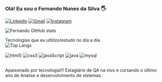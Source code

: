 ### Olá! Eu sou o Fernando Nunes da Silva 🖐️
[![Linkedin](https://img.shields.io/badge/LinkedIn-0077B5?style=for-the-badge&logo=linkedin&logoColor=white/)](https://www.linkedin.com/in/fernando-nunes-b89661197/)
[![Gmail](https://img.shields.io/badge/Gmail-D14836?style=for-the-badge&logo=gmail&logoColor=white/)](https://www.fn4586@gmail.com/)
[ ![Instagram](https://img.shields.io/badge/Instagram-E4405F?style=for-the-badge&logo=instagram&logoColor=white)](https://instagram.com/nunes.fernandoo)

![Fernando GitHub stats](https://github-readme-stats.vercel.app/api?username=Nunes-Fernando&show_icons=true&theme=radical)

<span>Tecnologias que eu ultilizo/estudo no dia a dia</span><br>
![Top Langs](https://github-readme-stats.vercel.app/api/top-langs/?username=Nunes-Fernando&hide_progress=true)
<div style="display: inline_block">
<img align ="center" alt="html5" src="https://img.shields.io/badge/HTML5-E34F26?style=for-the-badge&logo=html5&logoColor=white"/>
<img align ="center" alt="css3" src="https://img.shields.io/badge/CSS3-1572B6?style=for-the-badge&logo=css3&logoColor=white"/>
<img align ="center" alt="javaScript" src="https://img.shields.io/badge/JavaScript-F7DF1E?style=for-the-badge&logo=javascript&logoColor=black"/>
<img align ="center" alt="java" src="https://img.shields.io/badge/Java-ED8B00?style=for-the-badge&logo=openjdk&logoColor=white"/>
<img align ="center" alt="mysql" src="https://img.shields.io/badge/MySQL-00000F?style=for-the-badge&logo=mysql&logoColor=white"/>
</div><br>

Apaixonado por tecnologia!!! Estagiário de QA na vivo e cursando o último ano de Analise e desenvolvimento de sistemas.
